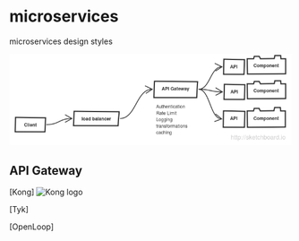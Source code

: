 # microservices
microservices design styles

![overview](overview.png)

## API Gateway



[Kong]
![Kong logo](http://i.imgur.com/4jyQQAZ.png)

[Tyk]

[OpenLoop]


